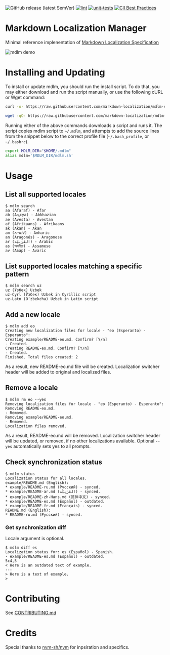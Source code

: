 ![GitHub release (latest SemVer)](https://img.shields.io/github/v/release/markdown-localization/mdlm-sh)
[![lint](https://github.com/markdown-localization/mdlm-sh/workflows/lint/badge.svg)](https://github.com/markdown-localization/mdlm-sh/actions?query=workflow:lint)
[![unit-tests](https://github.com/voitau/mdlm-sh/workflows/unit-tests/badge.svg)](https://github.com/markdown-localization/mdlm-sh/actions?query=workflow:unit-tests)
[![CII Best Practices](https://bestpractices.coreinfrastructure.org/projects/3814/badge)](https://bestpractices.coreinfrastructure.org/projects/3814)

# Markdown Localization Manager

Minimal reference implenentation of [Markdown Localization Specification](https://github.com/markdown-localization/markdown-localization-spec)

![mdlm demo](https://raw.githubusercontent.com/markdown-localization/mdlm-sh/assets/mdlm-demo.gif)

# Installing and Updating

To install or update mdlm, you should run the install script. To do that, you may either download and run the script manually, or use the following cURL or Wget command:
```sh
curl -o- https://raw.githubusercontent.com/markdown-localization/mdlm-sh/v0.0.16/install.sh | bash
```
```sh
wget -qO- https://raw.githubusercontent.com/markdown-localization/mdlm-sh/v0.0.16/install.sh | bash
```
Running either of the above commands downloads a script and runs it. The script copies mdlm script to `~/.mdlm`, and attempts to add the source lines from the snippet below to the correct profile file (`~/.bash_profile`, or `~/.bashrc`).

```sh
export MDLM_DIR="$HOME/.mdlm"
alias mdlm='$MDLM_DIR/mdlm.sh'
```

# Usage

## List all supported locales

```
$ mdlm search
aa (Afaraf) - Afar
ab (Аҧсуа) - Abkhazian
ae (Avesta) - Avestan
af (Afrikaans) - Afrikaans
ak (Akan) - Akan
am (አማርኛ) - Amharic
an (Aragonés) - Aragonese
ar (العَرَبِيَّة) - Arabic
as (অসমীয়া) - Assamese
av (Авар) - Avaric
```

## List supported locales matching a specific pattern

```
$ mdlm search uz
uz (Ўзбек) Uzbek
uz-Cyrl (Ўзбек) Uzbek in Cyrillic script
uz-Latn (O‘zbekcha) Uzbek in Latin script
```

## Add a new locale

```
$ mdlm add eo
Creating new localization files for locale - "eo (Esperanto) - Esperanto":
Creating example/README-eo.md. Confirm? [Y/n] 
- Created.
Creating README-eo.md. Confirm? [Y/n] 
- Created.
Finished. Total files created: 2
```

As a result, new README-eo.md file will be created. Localization switcher header will be added to original and localized files.

## Remove a locale

```
$ mdlm rm eo --yes
Removing localization files for locale - "eo (Esperanto) - Esperanto":
Removing README-eo.md.
- Removed.
Removing example/README-eo.md.
- Removed.
Localization files removed.
```

As a result, README-eo.md will be removed. Localization switcher header will be updated, or removed, if no other localizations available. Optional `--yes` automatically sets yes to all prompts. 

## Check synchronization status

```
$ mdlm status
Localization status for all locales.
example/README.md (English):
* example/README-ru.md (Русский) - synced.
* example/README-ar.md (العَرَبِيَّة) - synced.
* example/README-zh-Hans.md (简体中文) - synced.
* example/README-es.md (Español) - outdated.
* example/README-fr.md (Français) - synced.
README.md (English):
* README-ru.md (Русский) - synced.
```

### Get synchronization diff

Locale argument is optional.
```
$ mdlm diff es
Localization status for: es (Español) - Spanish.
- example/README-es.md (Español) - outdated.
5c4,5
< Here is an outdated text of example.
---
> Here is a text of example.
> 
```

# Contributing

See [CONTRIBUTING.md](CONTRIBUTING.md)

# Credits

Special thanks to [nvm-sh/nvm](https://github.com/nvm-sh/nvm) for inpsiration and specifics.